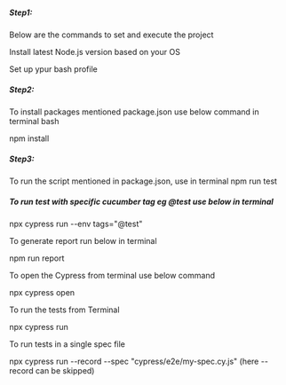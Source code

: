 ##### Step1:

Below are the commands to set and execute the project

Install latest Node.js version based on your OS

Set up ypur bash profile

##### Step2:

To install packages  mentioned package.json  use below command in terminal bash

npm install


##### Step3:

To run the script mentioned in package.json, use in terminal
npm run test

##### To run test with specific cucumber tag eg @test use below in terminal

npx cypress run --env tags="@test" 

To generate report  run  below in terminal

npm run report

To open the Cypress from terminal use below command

npx cypress open

To run the tests from Terminal

npx cypress run

To run tests in a single spec file

npx cypress run --record --spec "cypress/e2e/my-spec.cy.js"
(here --record can be skipped)




